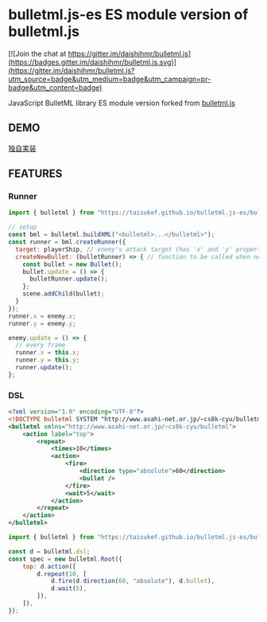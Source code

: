 # bulletml.js-es ES module version of bulletml.js

[![Join the chat at https://gitter.im/daishihmr/bulletml.js](https://badges.gitter.im/daishihmr/bulletml.js.svg)](https://gitter.im/daishihmr/bulletml.js?utm_source=badge&utm_medium=badge&utm_campaign=pr-badge&utm_content=badge)

JavaScript BulletML library ES module version forked from [bulletml.js](https://github.com/daishihmr/bulletml.js)

## DEMO

[独自実装](http://taisukef.github.io/bulletml.js-es/)

## FEATURES

### Runner

```js
import { bulletml } from "https://taisukef.github.io/bulletml.js-es/bulletml.js";

// setup
const bml = bulletml.buildXML("<bulletml>...</bulletml>");
const runner = bml.createRunner({
  target: playerShip, // enemy's attack target (has 'x' and 'y' property)
  createNewBullet: (bulletRunner) => { // function to be called when new bullet has been fired
    const bullet = new Bullet();
    bullet.update = () => {
      bulletRunner.update();
    };
    scene.addChild(bullet);
  }
});
runner.x = enemy.x;
runner.y = enemy.y;

enemy.update = () => {
  // every frame
  runner.x = this.x;
  runner.y = this.y;
  runner.update();
};
```

### DSL

```xml
<?xml version="1.0" encoding="UTF-8"?>
<!DOCTYPE bulletml SYSTEM "http://www.asahi-net.or.jp/~cs8k-cyu/bulletml/bulletml.dtd">
<bulletml xmlns="http://www.asahi-net.or.jp/~cs8k-cyu/bulletml">
    <action label="top">
        <repeat>
            <times>10</times>
            <action>
                <fire>
                    <direction type="absolute">60</direction>
                    <bullet />
                </fire>
                <wait>5</wait>
            </action>
        </repeat>
    </action>
</bulletml>
```

```js
import { bulletml } from "https://taisukef.github.io/bulletml.js-es/bulletml.js";

const d = bulletml.dsl;
const spec = new bulletml.Root({
    top: d.action([
        d.repeat(10, [
            d.fire(d.direction(60, "absolute"), d.bullet),
            d.wait(5),
        ]),
    ]),
});
```
